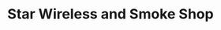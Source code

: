 ---
title: "Star Wireless and Smoke Shop"
url: /loveland/star-wireless-and-smoke-shop/
shop: Handy
---